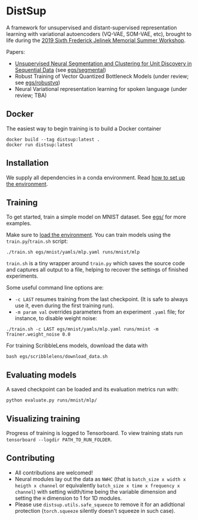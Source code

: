 # DistSup

A framework for unsupervised and distant-supervised
representation learning with variational autoencoders (VQ-VAE, SOM-VAE, etc),
brought to life during the [2019 Sixth Frederick Jelinek Memorial Summer
Workshop](https://www.clsp.jhu.edu/workshops/19-workshop/).

Papers:
* [Unsupervised Neural Segmentation and Clustering for Unit Discovery in
Sequential Data](https://pgr-workshop.github.io/img/PGR009.pdf) (see [egs/segmental](egs/segmental))
* Robust Training of Vector Quantized Bottleneck Models (under review; see [egs/robustvq](egs/robustvq))
* Neural Variational representation learning for spoken language (under review; TBA)

## Docker
The easiest way to begin training is to build a Docker container
```
docker build --tag distsup:latest .
docker run distsup:latest
```

## Installation
We supply all dependencies in a conda environment. Read [how to set up the
environment](docs/environment.md).

## Training
To get started, train a simple model on MNIST dataset.
See [egs/](egs) for more examples.

Make sure to [load the environment](docs/environment.md). You can train models using the `train.py`/`train.sh` script:
```
./train.sh egs/mnist/yamls/mlp.yaml runs/mnist/mlp
```
`train.sh` is a tiny wrapper around `train.py` which saves the source code and captures
all output to a file, helping to recover the settings of finished experiments.

Some useful command line options are:
-  `-c LAST` resumes training from the last checkpoint.
   (It is safe to always use it, even during the first training run).
- `-m param val` overrides parameters from an experiment `.yaml` file; for instance, to disable
  weight noise:
```
./train.sh -c LAST egs/mnist/yamls/mlp.yaml runs/mnist -m Trainer.weight_noise 0.0
```

For training ScribbleLens models, download the data with
```
bash egs/scribblelens/download_data.sh
```

## Evaluating models
A saved checkpoint can be loaded and its evaluation metrics run with:
```
python evaluate.py runs/mnist/mlp/
```

## Visualizing training
Progress of training is logged to Tensorboard. To view training stats run `tensorboard --logdir PATH_TO_RUN_FOLDER`.

## Contributing
* All contributions are welcomed!
* Neural modules lay out the data as `NWHC` (that is `batch_size x width x heigth
x channel` or equivalently `batch_size x time x frequency x channel`) with
setting width/time being the variable dimension and setting the `H` dimension
to 1 for 1D modules.
* Please use `distsup.utils.safe_squeeze` to remove it for an adidtional
protection (`torch.squeeze` silently doesn't squeeze in such case).
